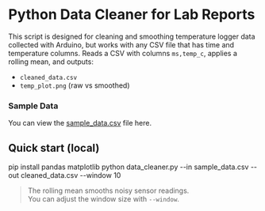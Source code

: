# Python Data Cleaner for Lab Reports
This script is designed for cleaning and smoothing temperature logger data collected with Arduino, but works with any CSV file that has time and temperature columns. Reads a CSV with columns `ms,temp_c`, applies a rolling mean, and outputs:
- `cleaned_data.csv`
- `temp_plot.png` (raw vs smoothed)

### Sample Data
You can view the [sample_data.csv](./sample_data.csv) file here.

## Quick start (local)

pip install pandas matplotlib
python data_cleaner.py --in sample_data.csv --out cleaned_data.csv --window 10

> The rolling mean smooths noisy sensor readings.  
> You can adjust the window size with `--window`.

